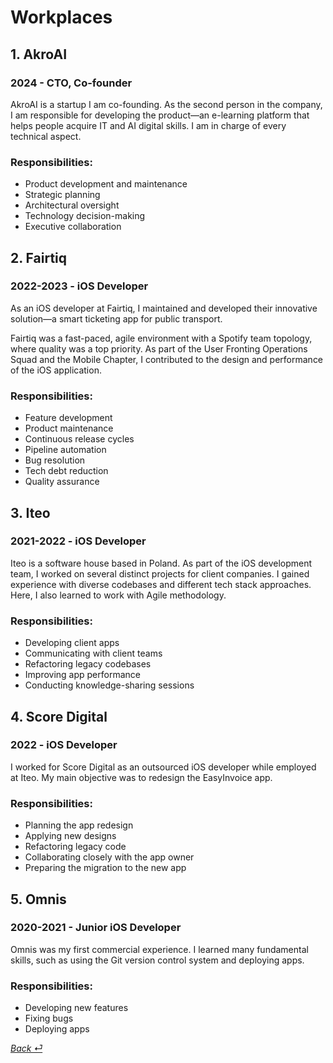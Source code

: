 # Workplaces

## 1. **AkroAI**  
### 2024 - CTO, Co-founder

AkroAI is a startup I am co-founding. As the second person in the company, I am responsible for developing the product—an e-learning platform that helps people acquire IT and AI digital skills. I am in charge of every technical aspect.

### Responsibilities:
- Product development and maintenance
- Strategic planning
- Architectural oversight
- Technology decision-making
- Executive collaboration

## 2. **Fairtiq**  
### 2022-2023 - iOS Developer

As an iOS developer at Fairtiq, I maintained and developed their innovative solution—a smart ticketing app for public transport.

Fairtiq was a fast-paced, agile environment with a Spotify team topology, where quality was a top priority. As part of the User Fronting Operations Squad and the Mobile Chapter, I contributed to the design and performance of the iOS application.

### Responsibilities:
- Feature development
- Product maintenance
- Continuous release cycles
- Pipeline automation
- Bug resolution
- Tech debt reduction
- Quality assurance

## 3. **Iteo**  
### 2021-2022 - iOS Developer

Iteo is a software house based in Poland. As part of the iOS development team, I worked on several distinct projects for client companies. I gained experience with diverse codebases and different tech stack approaches. Here, I also learned to work with Agile methodology.

### Responsibilities:
- Developing client apps
- Communicating with client teams
- Refactoring legacy codebases
- Improving app performance
- Conducting knowledge-sharing sessions

## 4. **Score Digital**  
### 2022 - iOS Developer

I worked for Score Digital as an outsourced iOS developer while employed at Iteo. My main objective was to redesign the EasyInvoice app.

### Responsibilities:
- Planning the app redesign
- Applying new designs
- Refactoring legacy code
- Collaborating closely with the app owner
- Preparing the migration to the new app

## 5. **Omnis**  
### 2020-2021 - Junior iOS Developer

Omnis was my first commercial experience. I learned many fundamental skills, such as using the Git version control system and deploying apps.

### Responsibilities:
- Developing new features
- Fixing bugs
- Deploying apps

[_Back ⏎_ ](../README.md)
